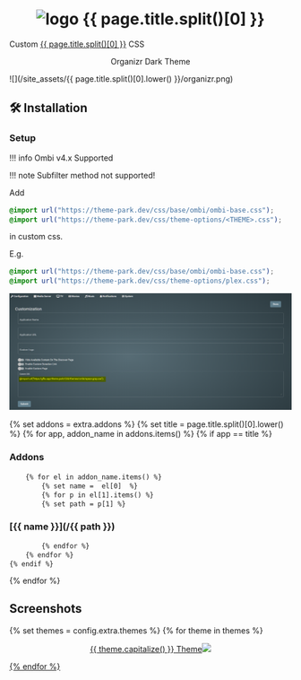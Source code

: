 <h1 align="center"> <img src="/site_assets/{{ page.title.split()[0].lower() }}/logo.png" alt="logo" width="30" height="30"> {{ page.title.split()[0] }}</h1>

Custom [{{ page.title.split()[0] }}](https://github.com/Ombi-app/Ombi) CSS

<p align="center"> Organizr Dark Theme </p>

![](/site_assets/{{ page.title.split()[0].lower() }}/organizr.png)


## 🛠️ Installation

### Setup

!!! info
    Ombi v4.x Supported

!!! note
    Subfilter method not supported!

Add

```css
@import url("https://theme-park.dev/css/base/ombi/ombi-base.css");
@import url("https://theme-park.dev/css/theme-options/<THEME>.css");
```

in custom css.

E.g.

```css
@import url("https://theme-park.dev/css/base/ombi/ombi-base.css");
@import url("https://theme-park.dev/css/theme-options/plex.css");

```

![custom css](/site_assets/ombi/custom_css.png)

{% set addons = extra.addons %}
{% set title = page.title.split()[0].lower() %}
{% for app, addon_name in addons.items() %}
    {% if app  ==  title %}

### Addons

        {% for el in addon_name.items() %}
            {% set name =  el[0]  %}
            {% for p in el[1].items() %}
            {% set path = p[1] %}

### [{{ name }}](/{{ path }})

            {% endfor %}
        {% endfor %}
    {% endif %}
{% endfor %}

## Screenshots

{% set themes = config.extra.themes %}
{% for theme in themes %}
<p align="center">  
<a href="/site_assets/{{ page.title.split()[0].lower() }}/{{ theme }}.png">{{ theme.capitalize() }} Theme<img src="/site_assets/{{ page.title.split()[0].lower() }}/{{ theme }}.png"></img>
</p>
{% endfor %}
